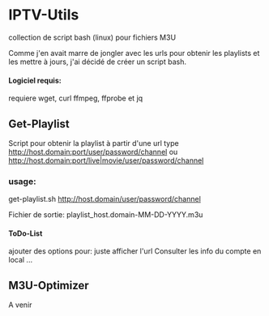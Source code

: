 # IPTV-Utils
collection de script bash (linux) pour fichiers M3U

Comme j'en avait marre de jongler avec les urls pour obtenir les playlists et les mettre à jours, j'ai décidé de créer un script bash.

#### Logiciel requis:
requiere wget, curl ffmpeg, ffprobe et jq

## Get-Playlist
Script pour obtenir la playlist à partir d'une url type http://host.domain:port/user/password/channel ou http://host.domain:port/live|movie/user/password/channel

### usage:
get-playlist.sh http://host.domain/user/password/channel

Fichier de sortie: playlist_host.domain-MM-DD-YYYY.m3u

#### ToDo-List
ajouter des options pour:
juste afficher l'url
Consulter les info du compte en local
...

## M3U-Optimizer

A venir
